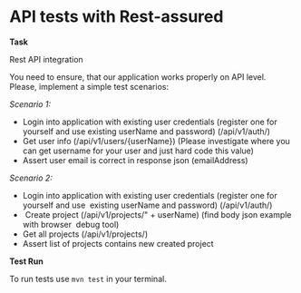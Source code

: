 # API tests with Rest-assured

**Task**

Rest API integration 

You need to ensure, that our application works properly on API level. 
Please, implement a simple test scenarios: 

_Scenario 1:_ 
* Login into application with existing user credentials (register one for yourself and use existing userName and password) (/api/v1/auth/) 
* Get user info (/api/v1/users/{userName}) (Please investigate where you can get username for your user and just hard code this value)  
* Assert user email is correct in response json (emailAddress) 


_Scenario 2:_  
* Login into application with existing user credentials (register one for yourself and use  existing userName and password) (/api/v1/auth/) 
*  Create project (/api/v1/projects/" + userName) (find body json example with browser  debug tool)
* Get all projects (/api/v1/projects/)
* Assert list of projects contains new created project 

**Test Run**

To run tests use `mvn test` in your terminal.